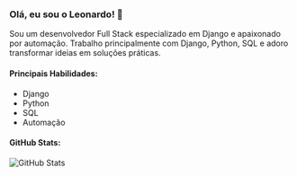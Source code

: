 ### Olá, eu sou o Leonardo! 👋

Sou um desenvolvedor Full Stack especializado em Django e apaixonado por automação. Trabalho principalmente com Django, Python, SQL e adoro transformar ideias em soluções práticas.

#### Principais Habilidades:
- Django
- Python
- SQL
- Automação

#### GitHub Stats:
![GitHub Stats](https://github-readme-stats.vercel.app/api?username=leonardogabrielMG&show_icons=true&theme=dark)
